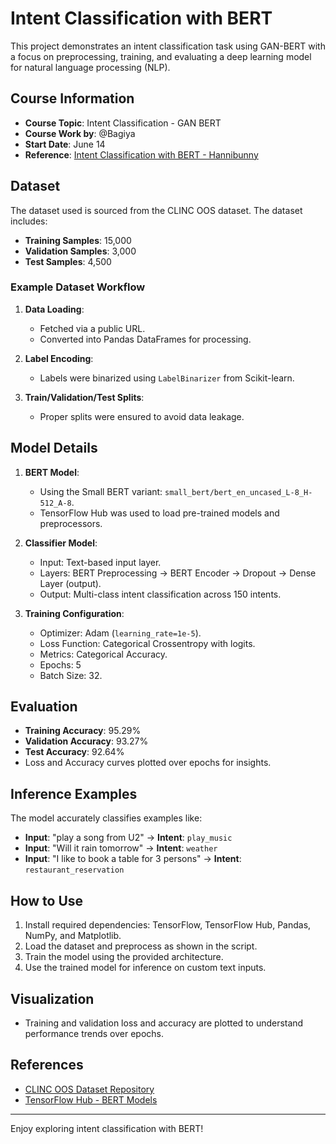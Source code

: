 # Intent Classification with BERT

This project demonstrates an intent classification task using GAN-BERT with a focus on preprocessing, training, and evaluating a deep learning model for natural language processing (NLP). 

## Course Information
- **Course Topic**: Intent Classification - GAN BERT
- **Course Work by**: @Bagiya
- **Start Date**: June 14
- **Reference**: 
  [Intent Classification with BERT - Hannibunny](https://hannibunny.github.io/mlbook/transformer/intent_classification_with_bert.html)

## Dataset
The dataset used is sourced from the CLINC OOS dataset. The dataset includes:
- **Training Samples**: 15,000
- **Validation Samples**: 3,000
- **Test Samples**: 4,500

### Example Dataset Workflow
1. **Data Loading**: 
   - Fetched via a public URL.
   - Converted into Pandas DataFrames for processing.

2. **Label Encoding**:
   - Labels were binarized using `LabelBinarizer` from Scikit-learn.

3. **Train/Validation/Test Splits**:
   - Proper splits were ensured to avoid data leakage.

## Model Details
1. **BERT Model**:
   - Using the Small BERT variant: `small_bert/bert_en_uncased_L-8_H-512_A-8`.
   - TensorFlow Hub was used to load pre-trained models and preprocessors.

2. **Classifier Model**:
   - Input: Text-based input layer.
   - Layers: BERT Preprocessing → BERT Encoder → Dropout → Dense Layer (output).
   - Output: Multi-class intent classification across 150 intents.

3. **Training Configuration**:
   - Optimizer: Adam (`learning_rate=1e-5`).
   - Loss Function: Categorical Crossentropy with logits.
   - Metrics: Categorical Accuracy.
   - Epochs: 5
   - Batch Size: 32.

## Evaluation
- **Training Accuracy**: 95.29%
- **Validation Accuracy**: 93.27%
- **Test Accuracy**: 92.64%
- Loss and Accuracy curves plotted over epochs for insights.

## Inference Examples
The model accurately classifies examples like:
- **Input**: "play a song from U2" → **Intent**: `play_music`
- **Input**: "Will it rain tomorrow" → **Intent**: `weather`
- **Input**: "I like to book a table for 3 persons" → **Intent**: `restaurant_reservation`

## How to Use
1. Install required dependencies: TensorFlow, TensorFlow Hub, Pandas, NumPy, and Matplotlib.
2. Load the dataset and preprocess as shown in the script.
3. Train the model using the provided architecture.
4. Use the trained model for inference on custom text inputs.

## Visualization
- Training and validation loss and accuracy are plotted to understand performance trends over epochs.

## References
- [CLINC OOS Dataset Repository](https://github.com/clinc/oos-eval)
- [TensorFlow Hub - BERT Models](https://tfhub.dev/)

---
Enjoy exploring intent classification with BERT!

